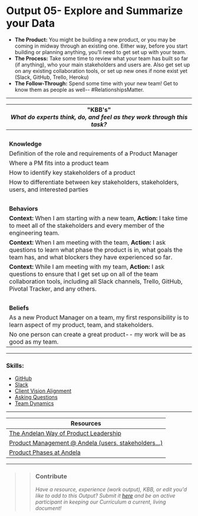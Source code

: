 # Output 05- Explore and Summarize your Data

- **The Product:** You might be building a new product, or you may be coming in midway through an existing one. Either way, before you start building or planning anything, you’ll need to get set up with your team. <br>
- **The Process:** Take some time to review what your team has built so far (if anything), who your main stakeholders and users are. Also get set up on any existing collaboration tools, or set up new ones if none exist yet (Slack, GitHub, Trello, Heroku)  <br>
- **The Follow-Through:** Spend some time with your new team! Get to know them as people as well-- #RelationshipsMatter.

-----------------------------------------------------------

| **"KBB's"** <br> _What do experts think, do, and feel as they work through this task?_|
|----------|
| </br>| 
| **Knowledge**	| 
| Definition of the role and requirements of a Product Manager |  
| Where a PM fits into a product team | 
| How to identify key stakeholders of a product	|
| How to differentiate between key stakeholders, stakeholders, users, and interested parties |
| </br> | 
| **Behaviors** 	| 
|  **Context:** When I am starting with a new team, **Action:** I take time to meet all of the stakeholders and every member of the engineering team.	|  
| **Context:** When I am meeting with the team, **Action:** I ask questions to learn what phase the product is in, what goals the team has, and what blockers they have experienced so far. |
| **Context:** While I am meeting with my team, **Action:** I ask questions to ensure that I get set up on all of the team collaboration tools, including all Slack channels, Trello, GitHub, Pivotal Tracker, and any others. |  
| </br> | 
| **Beliefs**	| 
| As a new Product Manager on a team, my first responsibility is to learn aspect of my product, team, and stakeholders. |  
| No one person can create a great product-- my work will be as good as my team.|  


------
### Skills: 
* [GitHub](https://github.com/andela/learningmap/tree/new-structure/D1/D1%20Developer/Curriculum/43%20-%20Git)
* [Slack](https://github.com/andela/learningmap/tree/new-structure/D1/D1%20Developer/Curriculum/48%20-%20Slack)
* [Client Vision Alignment](https://github.com/andela/learningmap/tree/new-structure/D1/D1%20Developer/Curriculum/50%20-%20Client%20Vision%20Alignment)
* [Asking Questions](https://github.com/andela/learningmap/tree/new-structure/D1/D1%20Developer/Curriculum/03%20-%20Asks%20Questions)
* [Team Dynamics](https://github.com/andela/learningmap/blob/master/Phase-C/Entry-level%20Developer/Curriculum/19%20-%20Team%20Dynamics/README.md)

------


| Resources|       	
|----------|
| [The Andelan Way of Product Leadership](https://docs.google.com/document/d/1k_eUv30170exIEDu_tgMKTYs65gNWkIHHvocyIIYSQ0/edit)|
| [Product Management @ Andela (users, stakeholders…)](https://docs.google.com/document/d/1xYehl9nCAwXLpmUKpnQLgFEuiSy8jH-Wt4VhownwVt8/edit#heading=h.fz4w39uagdal)|
| [Product Phases at Andela](https://docs.google.com/spreadsheets/d/1VtVKa-hQ3CN3neuTcu1J7VBa-eSfmix78_8k22VVKQU/edit#gid=321472658)|

---- 

>> ### Contribute
>> _Have a resource, experience (work output), KBB, or edit you'd like to add to this Output? Submit it [here](https://docs.google.com/a/andela.com/forms/d/e/1FAIpQLSeiwit-7JW3UScG9ItDX9DUZZnlCwdpo7aWruahsPKNJ_6JOA/viewform?usp=sf_link) and be an active participant in keeping our Curriculum a current, living document!_

